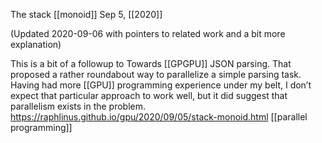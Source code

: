 The stack [[monoid]]
Sep 5, [[2020]]

(Updated 2020-09-06 with pointers to related work and a bit more explanation)

This is a bit of a followup to Towards [[GPGPU]] JSON parsing. That proposed a rather roundabout way to parallelize a simple parsing task. Having had more [[GPU]] programming experience under my belt, I don’t expect that particular approach to work well, but it did suggest that parallelism exists in the problem. https://raphlinus.github.io/gpu/2020/09/05/stack-monoid.html [[parallel programming]]